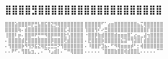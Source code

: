 # ⣿⣿⣿⣿⣻⣿⣿⣿⣿⣿⣿⣿⣿⣿⣿⣿⣿⣿⣿⣿⣿⣿⣿⣿
⣿⣿⣿⣵⣿⣿⣿⠿⡟⣛⣧⣿⣯⣿⣝⡻⢿⣿⣿⣿⣿⣿⣿⣿
⣿⣿⣿⣿⣿⠋⠁⣴⣶⣿⣿⣿⣿⣿⣿⣿⣦⣍⢿⣿⣿⣿⣿⣿
⣿⣿⣿⣿⢷⠄⣾⣿⣿⣿⣿⣿⣿⣿⣿⣿⣿⣿⣏⢼⣿⣿⣿⣿
⢹⣿⣿⢻⠎⠔⣛⣿⣿⣿⣿⣿⣿⣿⣿⣿⣿⣿⣿⡏⣿⣿⣿⣿
⢸⣿⣿⠇⡶⠄⣿⣿⠿⠟⡛⠛⠻⣿⡿⠿⠿⣿⣗⢣⣿⣿⣿⣿
⠐⣿⣿⡿⣷⣾⣿⣿⣿⣾⣶⣶⣶⣿⣁⣔⣤⣀⣼⢲⣿⣿⣿⣿
⠄⣿⣿⣿⣿⣾⣟⣿⣿⣿⣿⣿⣿⣿⡿⣿⣿⣿⢟⣾⣿⣿⣿⣿
⠄⣟⣿⣿⣿⡷⣿⣿⣿⣿⣿⣮⣽⠛⢻⣽⣿⡇⣾⣿⣿⣿⣿⣿
⠄⢻⣿⣿⣿⡷⠻⢻⡻⣯⣝⢿⣟⣛⣛⣛⠝⢻⣿⣿⣿⣿⣿⣿
⠄⠸⣿⣿⡟⣹⣦⠄⠋⠻⢿⣶⣶⣶⡾⠃⡂⢾⣿⣿⣿⣿⣿⣿
⠄⠄⠟⠋⠄⢻⣿⣧⣲⡀⡀⠄⠉⠱⣠⣾⡇⠄⠉⠛⢿⣿⣿⣿
⠄⠄⠄⠄⠄⠈⣿⣿⣿⣷⣿⣿⢾⣾⣿⣿⣇⠄⠄⠄⠄⠄⠉⠉
